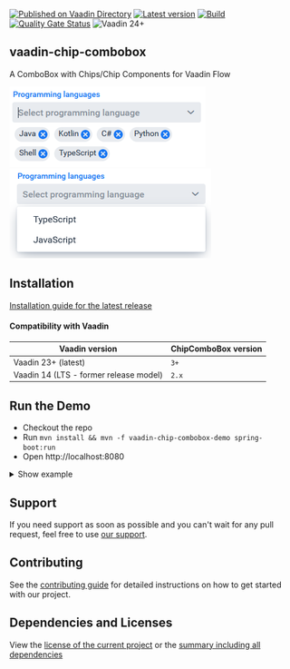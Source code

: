 [![Published on Vaadin Directory](https://img.shields.io/badge/Vaadin%20Directory-published-00b4f0?logo=vaadin)](https://vaadin.com/directory/component/chip-combobox-for-vaadin)
[![Latest version](https://img.shields.io/maven-central/v/com.xdev-software/vaadin-chip-combobox?logo=apache%20maven)](https://mvnrepository.com/artifact/com.xdev-software/vaadin-chip-combobox)
[![Build](https://img.shields.io/github/actions/workflow/status/xdev-software/vaadin-chip-combobox/checkBuild.yml?branch=develop)](https://github.com/xdev-software/vaadin-chip-combobox/actions/workflows/checkBuild.yml?query=branch%3Adevelop)
[![Quality Gate Status](https://sonarcloud.io/api/project_badges/measure?project=xdev-software_vaadin-chip-combobox&metric=alert_status)](https://sonarcloud.io/dashboard?id=xdev-software_vaadin-chip-combobox)
![Vaadin 24+](https://img.shields.io/badge/Vaadin%20Platform/Flow-24+-00b4f0)

## vaadin-chip-combobox
A ComboBox with Chips/Chip Components for Vaadin Flow

![demo](assets/demo.png)
![demo2](assets/demo2.png)

## Installation
[Installation guide for the latest release](https://github.com/xdev-software/vaadin-chip-combobox/releases/latest#Installation)

#### Compatibility with Vaadin

| Vaadin version | ChipComboBox version |
| --- | --- |
| Vaadin 23+ (latest) | ``3+`` |
| Vaadin 14 (LTS - former release model) | ``2.x`` |


## Run the Demo
* Checkout the repo
* Run ``mvn install && mvn -f vaadin-chip-combobox-demo spring-boot:run``
* Open http://localhost:8080


<details>
   <summary>Show example</summary>

   ![demo](assets/demo.gif)
</details>

## Support
If you need support as soon as possible and you can't wait for any pull request, feel free to use [our support](https://xdev.software/en/services/support).

## Contributing
See the [contributing guide](./CONTRIBUTING.md) for detailed instructions on how to get started with our project.

## Dependencies and Licenses
View the [license of the current project](LICENSE) or the [summary including all dependencies](https://xdev-software.github.io/vaadin-chip-combobox/dependencies/)
